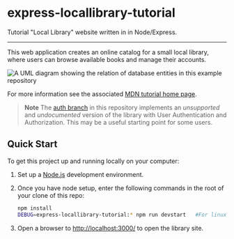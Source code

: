 # express-locallibrary-tutorial

Tutorial "Local Library" website written in in Node/Express.

---

This web application creates an online catalog for a small local library, where users can browse available books and manage their accounts.

![A UML diagram showing the relation of database entities in this example repository](https://raw.githubusercontent.com/mdn/express-locallibrary-tutorial/main/public/images/Library%20Website%20-%20Mongoose_Express.png)

For more information see the associated [MDN tutorial home page](https://developer.mozilla.org/en-US/docs/Learn/Server-side/Express_Nodejs/Tutorial_local_library_website).

> **Note** The [auth branch](/../../tree/auth) in this repository implements an _unsupported_ and _undocumented_ version of the library with User Authentication and Authorization. This may be a useful starting point for some users.

## Quick Start

To get this project up and running locally on your computer:

1. Set up a [Node.js](https://wiki.developer.mozilla.org/en-US/docs/Learn/Server-side/Express_Nodejs/development_environment) development environment.
2. Once you have node setup, enter the following commands in the root of your clone of this repo:

   ```bash
   npm install
   DEBUG=express-locallibrary-tutorial:* npm run devstart   #For linux
   ```

3. Open a browser to <http://localhost:3000/> to open the library site.

